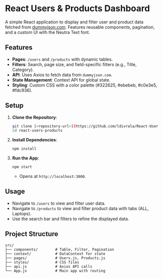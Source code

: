 # **React Users & Products Dashboard**

A simple React application to display and filter user and product data fetched from [dummyjson.com](https://dummyjson.com/). Features reusable components, pagination, and a custom UI with the Neutra Text font.

## **Features**
- **Pages**: `/users` and `/products` with dynamic tables.
- **Filters**: Search, page size, and field-specific filters (e.g., Title, Category).
- **API**: Uses Axios to fetch data from `dummyjson.com`.
- **State Management**: Context API for global state.
- **Styling**: Custom CSS with a color palette (#322625, #ebebeb, #c0e3e5, #fdc936).

## **Setup**
1. **Clone the Repository**:
   ```bash
   git clone [<repository-url>](https://github.com/ldivrala/React-Users-Products.git)
   cd react-users-products
   ```

2. **Install Dependencies**:
   ```bash
   npm install
   ```

3. **Run the App**:
   ```bash
   npm start
   ```
   - Opens at `http://localhost:3000`.

## **Usage**
- Navigate to `/users` to view and filter user data.
- Navigate to `/products` to view and filter product data with tabs (ALL, Laptops).
- Use the search bar and filters to refine the displayed data.

## **Project Structure**
```
src/
├── components/        # Table, Filter, Pagination
├── context/           # DataContext for state
├── pages/             # Users.js, Products.js
├── styles/            # CSS files
├── api.js             # Axios API calls
└── App.js             # Main app with routing
```
